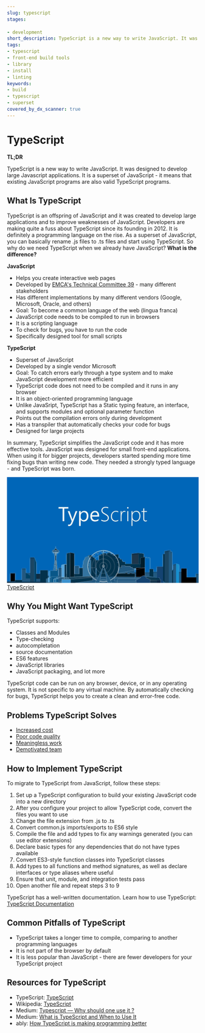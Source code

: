 ```yaml
---
slug: typescript
stages:

- development
short_description: TypeScript is a new way to write JavaScript. It was designed to develop large JavaScript applications. It is a superset of JavaScript - it means that existing JavaScript programs are also valid TypeScript programs.
tags:
- typescript
- front-end build tools
- library
- install
- linting
keywords:
- build
- typescript
- superset
covered_by_dx_scanner: true
---
```


# TypeScript

**TL;DR**

TypeScript is a new way to write JavaScript. It was designed to develop large Javascript applications. It is a superset of JavaScript - it means that existing JavaScript programs are also valid TypeScript programs.

## What Is TypeScript

TypeScript is an offspring of JavaScript and it was created to develop large applications and to improve weaknesses of JavaScript. Developers are making quite a fuss about TypeScript since its founding in 2012. It is definitely a programming language on the rise. As a superset of JavaScript, you can basically rename .js files to .ts files and start using TypeScript. So why do we need TypeScript when we already have JavaScript? **What is the difference?**

**JavaScript**

- Helps you create interactive web pages
- Developed by [EMCA's Technical Committee 39](https://tc39.es/) - many different stakeholders
- Has different implementations by many different vendors (Google, Microsoft, Oracle, and others)
- Goal: To become a common language of the web (lingua franca)
- JavaScript code needs to be compiled to run in browsers
- It is a scripting language
- To check for bugs, you have to run the code
- Specifically designed tool for small scripts

**TypeScript**

- Superset of JavaScript
- Developed by a single vendor Microsoft
- Goal: To catch errors early through a type system and to make JavaScript development more efficient
- TypeScript code does not need to be compiled and it runs in any browser
- It is an object-oriented programming language
- Unlike JavaSript, TypeScript has a Static typing feature, an interface, and supports modules and optional parameter function
- Points out the compilation errors only during development
- Has a transpiler that automatically checks your code for bugs
- Designed for large projects

In summary, TypeScript simplifies the JavaScript code and it has more effective tools. JavaScript was designed for small front-end applications. When using it for bigger projects, developers started spending more time fixing bugs than writing new code. They needed a strongly typed language - and TypeScript was born.

![TypeScript](/files/typescript.jpeg)  
[TypeScript](https://codeburst.io/how-to-type-with-typescript-d32dec033d21)

## Why You Might Want TypeScript

TypeScript supports:

- Classes and Modules
- Type-checking
- autocompletation
- source documentation
- ES6 features
- JavaScript libraries
- JavaScript packaging, and lot more

TypeScript code can be run on any browser, device, or in any operating system. It is not specific to any virtual machine. By automatically checking for bugs, TypeScript helps you to create a clean and error-free code.

## Problems TypeScript Solves

- [Increased cost](/problems/increased-cost)
- [Poor code quality](/problems/poor-code-quality)
- [Meaningless work](/problems/meaningless-work)
- [Demotivated team](/problems/demotivated-team)

## How to Implement TypeScript

To migrate to TypeScript from JavaScript, follow these steps:

1. Set up a TypeScript configuration to build your existing JavaScript code into a new directory
2. After you configure your project to allow TypeScript code, convert the files you want to use
3. Change the file extension from .js to .ts
4. Convert common.js imports/exports to ES6 style
5. Compile the file and add types to fix any warnings generated (you can use editor extensions)
6. Declare basic types for any dependencies that do not have types available
7. Convert ES3-style function classes into TypeScript classes
8. Add types to all functions and method signatures, as well as declare interfaces or type aliases where useful
9. Ensure that unit, module, and integration tests pass
10. Open another file and repeat steps 3 to 9

TypeScript has a well-written documentation. Learn how to use TypeScript: [TypeScript Documentation](http://www.typescriptlang.org/docs/home.html)

## Common Pitfalls of TypeScript

- TypeScript takes a longer time to compile, comparing to another programming languages
- It is not part of the browser by default
- It is less popular than JavaScript - there are fewer developers for your TypeScript project

## Resources for TypeScript

- TypeScript: [TypeScript](http://www.typescriptlang.org/)
- Wikipedia: [TypeScript](https://en.wikipedia.org/wiki/TypeScript)
- Medium: [Typescript — Why should one use it ?](https://medium.com/tech-tajawal/typescript-why-should-one-use-it-a539faa92010)
- Medium: [What is TypeScript and When to Use It](https://medium.com/datadriveninvestor/what-is-typescript-and-when-to-use-it-6a5ad9062f3e)
- ably: [How TypeScript is making programming better](https://www.ably.io/blog/typescript-is-making-programming-better)
